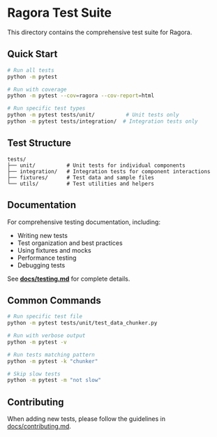 # Ragora Test Suite

This directory contains the comprehensive test suite for Ragora.

## Quick Start

```bash
# Run all tests
python -m pytest

# Run with coverage
python -m pytest --cov=ragora --cov-report=html

# Run specific test types
python -m pytest tests/unit/          # Unit tests only
python -m pytest tests/integration/  # Integration tests only
```

## Test Structure

```
tests/
├── unit/          # Unit tests for individual components
├── integration/   # Integration tests for component interactions
├── fixtures/      # Test data and sample files
└── utils/         # Test utilities and helpers
```

## Documentation

For comprehensive testing documentation, including:
- Writing new tests
- Test organization and best practices
- Using fixtures and mocks
- Performance testing
- Debugging tests

See **[docs/testing.md](../docs/testing.md)** for complete details.

## Common Commands

```bash
# Run specific test file
python -m pytest tests/unit/test_data_chunker.py

# Run with verbose output
python -m pytest -v

# Run tests matching pattern
python -m pytest -k "chunker"

# Skip slow tests
python -m pytest -m "not slow"
```

## Contributing

When adding new tests, please follow the guidelines in [docs/contributing.md](../docs/contributing.md).

